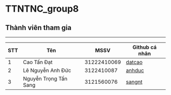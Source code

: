 # TTNTNC_group8
## Thành viên tham gia

---

| STT | Tên                   | MSSV        | Github cá nhân                          |
|-----|------------------------|-------------|-----------------------------------------|
| 1   | Cao Tấn Đạt            | 31222410069 | [datcao](https://github.com/datcao)     |
| 2   | Lê Nguyễn Anh Đức      | 3122410087  | [anhduc](https://github.com/anhduc)     |
| 3   | Nguyễn Trọng Tấn Sang  | 3121560076  | [sangnt](https://github.com/sangnt)     |
